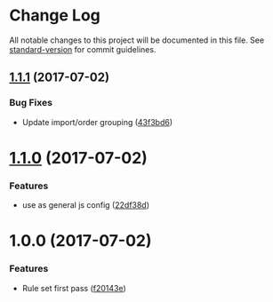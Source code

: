 # Change Log

All notable changes to this project will be documented in this file. See [standard-version](https://github.com/conventional-changelog/standard-version) for commit guidelines.

<a name="1.1.1"></a>
## [1.1.1](https://github.com/EasyMetrics/eslint-config-easymetrics/compare/v1.1.0...v1.1.1) (2017-07-02)


### Bug Fixes

* Update import/order grouping ([43f3bd6](https://github.com/EasyMetrics/eslint-config-easymetrics/commit/43f3bd6))



<a name="1.1.0"></a>
# [1.1.0](https://github.com/EasyMetrics/eslint-config-easymetrics/compare/v1.0.0...v1.1.0) (2017-07-02)


### Features

* use as general js config ([22df38d](https://github.com/EasyMetrics/eslint-config-easymetrics/commit/22df38d))



<a name="1.0.0"></a>
# 1.0.0 (2017-07-02)


### Features

* Rule set first pass ([f20143e](https://github.com/EasyMetrics/eslint-config-easymetrics/commit/f20143e))

